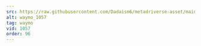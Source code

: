 ```yaml
---
src: https://raw.githubusercontent.com/Dadaism6/metadriverse-asset/main/script-waymo-output-newcompressed/waymo_1057.mp4
alt: waymo_1057
tag: waymo
vid: 1057
order: 96
---
```

